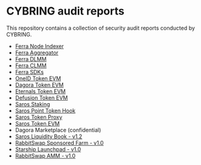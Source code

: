 # CYBRING audit reports
This repository contains a collection of security audit reports conducted by CYBRING.

* [Ferra Node Indexer](https://github.com/cybring-xyz/audit-reports/blob/main/Ferra-node-indexer-final-audit-report.pdf)
* [Ferra Aggregator](https://github.com/cybring-xyz/audit-reports/blob/main/Ferra-aggregator-final-audit-report.pdf)
* [Ferra DLMM](https://github.com/cybring-xyz/audit-reports/blob/main/Ferra-dlmm-final-audit-report.pdf)
* [Ferra CLMM](https://github.com/cybring-xyz/audit-reports/blob/main/Ferra-clmm-final-audit-report.pdf)
* [Ferra SDKs](https://github.com/cybring-xyz/audit-reports/blob/main/Ferra-sdk-final-audit-report.pdf)
* [OneID Token EVM](https://github.com/cybring-xyz/audit-reports/blob/main/OneID-Token-EVM-audit-report.pdf)
* [Dagora Token EVM](https://github.com/cybring-xyz/audit-reports/blob/main/Dagora-Token-EVM-audit-report.pdf)
* [Eternals Token EVM](https://github.com/cybring-xyz/audit-reports/blob/main/Eternals-Token-EVM-audit-report.pdf)
* [Defusion Token EVM](https://github.com/cybring-xyz/audit-reports/blob/main/Defusion-Token-EVM-audit-report.pdf)
* [Saros Staking](https://github.com/cybring-xyz/audit-reports/blob/main/Saros-Staking-final-audit-report.pdf)
* [Saros Point Token Hook](https://github.com/cybring-xyz/audit-reports/blob/main/Saros-Point-Token-Hook-final-audit-report.pdf)
* [Saros Token Proxy](https://github.com/cybring-xyz/audit-reports/blob/main/Saros-Token-Proxy-final-audit-report.pdf)
* [Saros Token EVM](https://github.com/cybring-xyz/audit-reports/blob/main/Saros-Token-EVM-audit-report.pdf)
* Dagora Marketplace (confidential)
* [Saros Liquidity Book - v1.2](https://github.com/cybring-xyz/audit-reports/blob/main/Saros-Liquidity-Book-audit-report.pdf)
* [RabbitSwap Sponsored Farm - v1.0](https://github.com/cybring-xyz/audit-reports/blob/main/RabbitSwap-farm-audit-report.pdf)
* [Starship Launchpad - v1.0](https://github.com/cybring-xyz/audit-reports/blob/main/Starship-audit-report.pdf)
* [RabbitSwap AMM - v1.0](https://github.com/cybring-xyz/audit-reports/blob/main/RabbitSwap-audit-report.pdf)